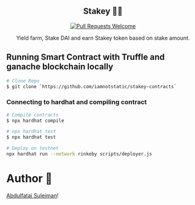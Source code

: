 
<div align="center">

## Stakey 🚀🚀

[![Pull Requests Welcome](https://img.shields.io/badge/PRs-welcome-red.svg?style=flat)](http://makeapullrequest.com)

Yield farm, Stake DAI and earn Stakey token based on stake amount.

</div>

## Running Smart Contract with Truffle and ganache blockchain locally

```bash
# Clone Repo
$ git clone `https://github.com/iamnotstatic/stakey-contracts`

```

### Connecting to hardhat and compiling contract

```bash
# Compile contracts
$ npx hardhat compile

# npx hardhat test
$ npx hardhat test

# Deploy on testnet
npx hardhat run --network rinkeby scripts/deployer.js

```

# Author 💖

[Abdulfatai Suleiman](https://twitter.com/iamnotstatic)!



